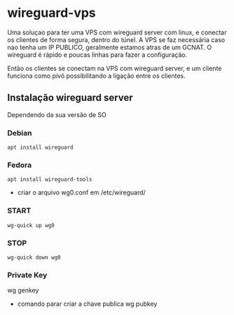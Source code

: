 # wireguard-vps
Uma soluçao para ter uma VPS com wireguard server com linux, e conectar os clientes de forma segura, dentro do túnel.
A VPS se faz necessária caso nao tenha um IP PUBLICO, geralmente estamos atras de um GCNAT.
O wireguard é rápido e poucas linhas para fazer a configuração.


Então os clientes se conectam na VPS com wireguard server, e um cliente funciona como pivô possibilitando a ligação entre os clientes.

## Instalação wireguard server
Dependendo da sua versão de SO
### Debian
``` 
apt install wireguard
```

### Fedora 
```
apt install wireguard-tools
```

* criar o arquivo wg0.conf em /etc/wireguard/

### START
```
wg-quick up wg0
```

### STOP
```
wg-quick down wg0
```
### Private Key 
wg genkey
* comando parar criar a chave publica wg pubkey



